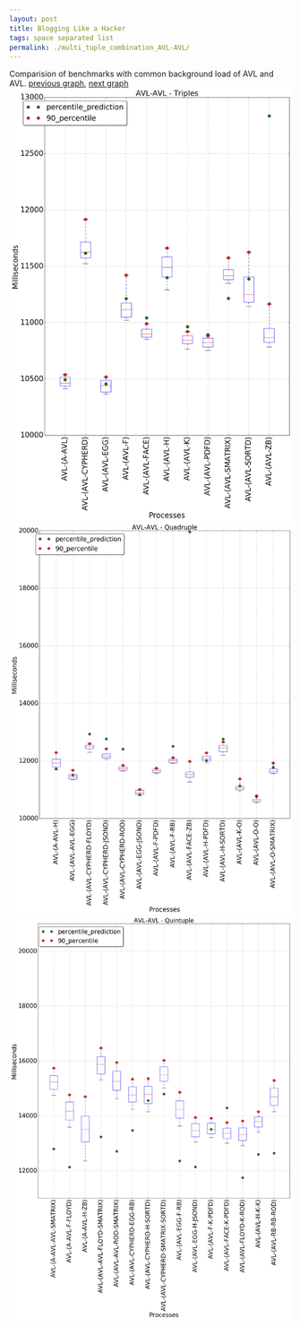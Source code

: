 ```yaml
---
layout: post
title: Blogging Like a Hacker
tags: space separated list
permalink: ./multi_tuple_combination_AVL-AVL/
---
```


Comparision of benchmarks with common background load of AVL and AVL.
[previous graph](./multi_tuple_combination_A-ZB/), [next graph](./multi_tuple_combination_AVL-A/)
<img src="./images/triple/AVL/AVL-AVL_box.png" alt="graph figure"><img src="./images/quadruple/AVL/AVL-AVL_box.png" alt="graph figure"><img src="./images/quintuple/AVL/AVL-AVL_box.png" alt="graph figure">